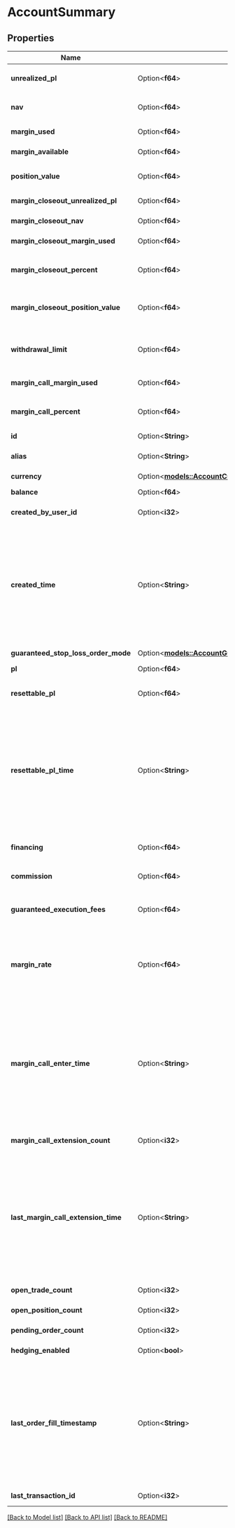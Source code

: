 # AccountSummary

## Properties

Name | Type | Description | Notes
------------ | ------------- | ------------- | -------------
**unrealized_pl** | Option<**f64**> | The total unrealized profit/loss for all Trades currently open in the Account. | [optional]
**nav** | Option<**f64**> | The net asset value of the Account. Equal to Account balance unrealizedPL. | [optional]
**margin_used** | Option<**f64**> | Margin currently used for the Account. | [optional]
**margin_available** | Option<**f64**> | Margin available for Account currency. | [optional]
**position_value** | Option<**f64**> | The value of the Account's open positions represented in the Account's home currency. | [optional]
**margin_closeout_unrealized_pl** | Option<**f64**> | The Account's margin closeout unrealized PL. | [optional]
**margin_closeout_nav** | Option<**f64**> | The Account's margin closeout NAV. | [optional]
**margin_closeout_margin_used** | Option<**f64**> | The Account's margin closeout margin used. | [optional]
**margin_closeout_percent** | Option<**f64**> | The Account's margin closeout percentage. When this value is 1.0 or above the Account is in a margin closeout situation. | [optional]
**margin_closeout_position_value** | Option<**f64**> | The value of the Account's open positions as used for margin closeout calculations represented in the Account's home currency. | [optional]
**withdrawal_limit** | Option<**f64**> | The current WithdrawalLimit for the account which will be zero or a positive value indicating how much can be withdrawn from the account. | [optional]
**margin_call_margin_used** | Option<**f64**> | The Account's margin call margin used. | [optional]
**margin_call_percent** | Option<**f64**> | The Account's margin call percentage. When this value is 1.0 or above the Account is in a margin call situation. | [optional]
**id** | Option<**String**> | The Account's identifier | [optional]
**alias** | Option<**String**> | Client-assigned alias for the Account. Only provided if the Account has an alias set | [optional]
**currency** | Option<[**models::AccountCurrency**](AccountCurrency.md)> |  | [optional]
**balance** | Option<**f64**> | The current balance of the Account. | [optional]
**created_by_user_id** | Option<**i32**> | ID of the user that created the Account. | [optional]
**created_time** | Option<**String**> | A date and time value using either RFC3339 or UNIX time representation. The RFC 3339 representation is a string conforming to https://tools.ietf.org/rfc/rfc3339.txt. The Unix representation is a string representing the number of seconds since the Unix Epoch (January 1st, 1970 at UTC). The value is a fractional number, where the fractional part represents a fraction of a second (up to nine decimal places). | [optional]
**guaranteed_stop_loss_order_mode** | Option<[**models::AccountGuaranteedStopLossOrderMode**](AccountGuaranteedStopLossOrderMode.md)> |  | [optional]
**pl** | Option<**f64**> | The total profit/loss realized over the lifetime of the Account. | [optional]
**resettable_pl** | Option<**f64**> | The total realized profit/loss for the Account since it was last reset by the client. | [optional]
**resettable_pl_time** | Option<**String**> | A date and time value using either RFC3339 or UNIX time representation. The RFC 3339 representation is a string conforming to https://tools.ietf.org/rfc/rfc3339.txt. The Unix representation is a string representing the number of seconds since the Unix Epoch (January 1st, 1970 at UTC). The value is a fractional number, where the fractional part represents a fraction of a second (up to nine decimal places). | [optional]
**financing** | Option<**f64**> | The total amount of financing paid/collected over the lifetime of the Account. | [optional]
**commission** | Option<**f64**> | The total amount of commission paid over the lifetime of the Account. | [optional]
**guaranteed_execution_fees** | Option<**f64**> | The total amount of fees charged over the lifetime of the Account for the execution of guaranteed Stop Loss Orders. | [optional]
**margin_rate** | Option<**f64**> | Client-provided margin rate override for the Account. The effective margin rate of the Account is the lesser of this value and the OANDA margin rate for the Account's division. This value is only provided if a margin rate override exists for the Account. | [optional]
**margin_call_enter_time** | Option<**String**> | A date and time value using either RFC3339 or UNIX time representation. The RFC 3339 representation is a string conforming to https://tools.ietf.org/rfc/rfc3339.txt. The Unix representation is a string representing the number of seconds since the Unix Epoch (January 1st, 1970 at UTC). The value is a fractional number, where the fractional part represents a fraction of a second (up to nine decimal places). | [optional]
**margin_call_extension_count** | Option<**i32**> | The number of times that the Account's current margin call was extended. | [optional]
**last_margin_call_extension_time** | Option<**String**> | A date and time value using either RFC3339 or UNIX time representation. The RFC 3339 representation is a string conforming to https://tools.ietf.org/rfc/rfc3339.txt. The Unix representation is a string representing the number of seconds since the Unix Epoch (January 1st, 1970 at UTC). The value is a fractional number, where the fractional part represents a fraction of a second (up to nine decimal places). | [optional]
**open_trade_count** | Option<**i32**> | The number of Trades currently open in the Account. | [optional]
**open_position_count** | Option<**i32**> | The number of Positions currently open in the Account. | [optional]
**pending_order_count** | Option<**i32**> | The number of Orders currently pending in the Account. | [optional]
**hedging_enabled** | Option<**bool**> | Flag indicating that the Account has hedging enabled. | [optional]
**last_order_fill_timestamp** | Option<**String**> | A date and time value using either RFC3339 or UNIX time representation. The RFC 3339 representation is a string conforming to https://tools.ietf.org/rfc/rfc3339.txt. The Unix representation is a string representing the number of seconds since the Unix Epoch (January 1st, 1970 at UTC). The value is a fractional number, where the fractional part represents a fraction of a second (up to nine decimal places). | [optional]
**last_transaction_id** | Option<**i32**> | The ID of the last Transaction created for the Account. | [optional]

[[Back to Model list]](../README.md#documentation-for-models) [[Back to API list]](../README.md#documentation-for-api-endpoints) [[Back to README]](../README.md)


